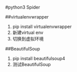 #python3 Spider

##virtualenvwrapper
1. pip install virtualenvwrapper
2. 新建virtual env
3. 切换到虚拟环境

##BeautifulSoup
1. pip install beautifulsoup4
2. 测试BeautifulSoup
